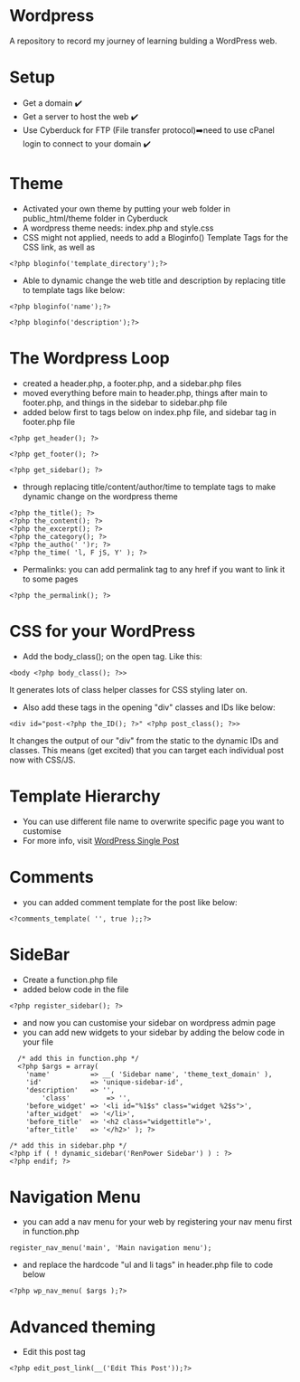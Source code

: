 # Wordpress
A repository to record my journey of learning bulding a WordPress web.

# Setup
- Get a domain ✔️
- Get a server to host the web ✔️
- Use Cyberduck for FTP (File transfer protocol)➡️need to use cPanel login to connect to your domain ✔️

# Theme
- Activated your own theme by putting your web folder in public_html/theme folder in Cyberduck
- A wordpress theme needs: index.php and style.css
- CSS might not applied, needs to add a Bloginfo() Template Tags for the CSS link, as well as <img src>
``` template tag
<?php bloginfo('template_directory');?>
```
- Able to dynamic change the web title and description by replacing title to template tags like below:
``` template tag title
<?php bloginfo('name');?>
```
``` template tag tagline
<?php bloginfo('description');?>
```
# The Wordpress Loop
- created a header.php, a footer.php, and a sidebar.php files
- moved everything before main to header.php, things after main to footer.php, and things in the sidebar to sidebar.php file
- added below first to tags below on index.php file, and sidebar tag in footer.php file
```
<?php get_header(); ?> 
```
```
<?php get_footer(); ?> 
```
```
<?php get_sidebar(); ?> 
```
- through replacing title/content/author/time to template tags to make dynamic change on the wordpress theme
```
<?php the_title(); ?>
<?php the_content(); ?>
<?php the_excerpt(); ?>
<?php the_category(); ?>
<?php the_autho(' ')r; ?>
<?php the_time( 'l, F jS, Y' ); ?>
```
- Permalinks: you can add permalink tag to any href if you want to link it to some pages
```
<?php the_permalink(); ?>
```

# CSS for your WordPress

- Add the body_class(); on the open <body> tag. Like this:
```
<body <?php body_class(); ?>>
```
It generates lots of class helper classes for CSS styling later on. 
- Also add these tags in the opening "div" classes and IDs like below:
```
<div id="post-<?php the_ID(); ?>" <?php post_class(); ?>>
```
It changes the output of our "div" from the static to the dynamic IDs and classes. This means (get excited) that you can target each individual post now with CSS/JS.

# Template Hierarchy
- You can use different file name to overwrite specific page you want to customise
- For more info, visit [WordPress Single Post](https://developer.wordpress.org/themes/basics/template-hierarchy/#single-post)

# Comments
- you can added comment template for the post like below:
```
<?comments_template( '', true );;?>
```
# SideBar
- Create a function.php file
- added below code in the file
```
<?php register_sidebar(); ?>
```
- and now you can customise your sidebar on wordpress admin page
- you can add new widgets to your sidebar by adding the below code in your file
```
  /* add this in function.php */
  <?php $args = array(
	'name'          => __( 'Sidebar name', 'theme_text_domain' ),
	'id'            => 'unique-sidebar-id',
	'description'   => '',
        'class'         => '',
	'before_widget' => '<li id="%1$s" class="widget %2$s">',
	'after_widget'  => '</li>',
	'before_title'  => '<h2 class="widgettitle">',
	'after_title'   => '</h2>' ); ?>
```
```
/* add this in sidebar.php */
<?php if ( ! dynamic_sidebar('RenPower Sidebar') ) : ?>
<?php endif; ?>
```

# Navigation Menu
	
- you can add a nav menu for your web by registering your nav menu first in function.php
```
register_nav_menu('main', 'Main navigation menu');
```

- and replace the hardcode "ul and li tags" in header.php file to code below
```
<?php wp_nav_menu( $args );?>
```

# Advanced theming
- Edit this post tag
```
<?php edit_post_link(__('Edit This Post'));?>
```








